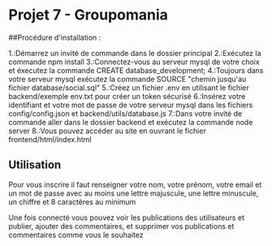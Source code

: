 # Projet 7 - Groupomania

##Procédure d'installation :

1.:Démarrez un invité de commande dans le dossier principal
2.:Exécutez la commande npm install
3.:Connectez-vous au serveur mysql de votre choix et éxecutez la commande CREATE database_development;
4.:Toujours dans votre serveur mysql exécutez la commande SOURCE "chemin jusqu'au fichier database/social.sql"
5.:Créez un fichier .env en utilisant le fichier backend/exemple env.txt pour créer un token sécurisé
6.:Insérez votre identifiant et votre mot de passe de votre serveur mysql dans les fichiers config/config.json et backend/utils/database.js
7.:Dans votre invité de commande aller dans le dossier backend et exécutez la commande node server
8.:Vous pouvez accéder au site en ouvrant le fichier frontend/html/index.html

## Utilisation

Pour vous inscrire il faut renseigner votre nom, votre prénom, votre email et un mot de passe avec au moins une lettre majuscule, une lettre minuscule, un chiffre et 8 caractères au minimum

Une fois connecté vous pouvez voir les publications des utilisateurs et publier, ajouter des commentaires, et supprimer vos publications et commentaires comme vous le souhaitez

